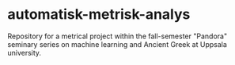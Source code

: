 # automatisk-metrisk-analys
Repository for a metrical project within the fall-semester "Pandora" seminary series on machine learning and Ancient Greek at Uppsala university.
